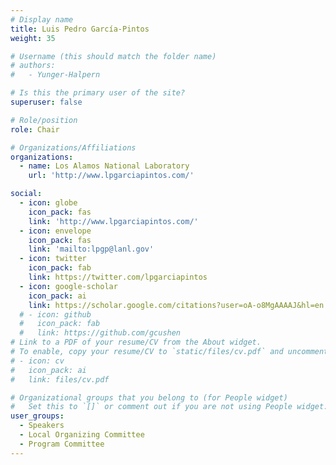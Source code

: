 ```yaml
---
# Display name
title: Luis Pedro García-Pintos
weight: 35

# Username (this should match the folder name)
# authors:
#   - Yunger-Halpern

# Is this the primary user of the site?
superuser: false

# Role/position
role: Chair

# Organizations/Affiliations
organizations:
  - name: Los Alamos National Laboratory
    url: 'http://www.lpgarciapintos.com/'

social:
  - icon: globe
    icon_pack: fas
    link: 'http://www.lpgarciapintos.com/'
  - icon: envelope
    icon_pack: fas
    link: 'mailto:lpgp@lanl.gov'
  - icon: twitter
    icon_pack: fab
    link: https://twitter.com/lpgarciapintos
  - icon: google-scholar
    icon_pack: ai
    link: https://scholar.google.com/citations?user=oA-o8MgAAAAJ&hl=en
  # - icon: github
  #   icon_pack: fab
  #   link: https://github.com/gcushen
# Link to a PDF of your resume/CV from the About widget.
# To enable, copy your resume/CV to `static/files/cv.pdf` and uncomment the lines below.
# - icon: cv
#   icon_pack: ai
#   link: files/cv.pdf

# Organizational groups that you belong to (for People widget)
#   Set this to `[]` or comment out if you are not using People widget.
user_groups:
  - Speakers
  - Local Organizing Committee
  - Program Committee
---
```


